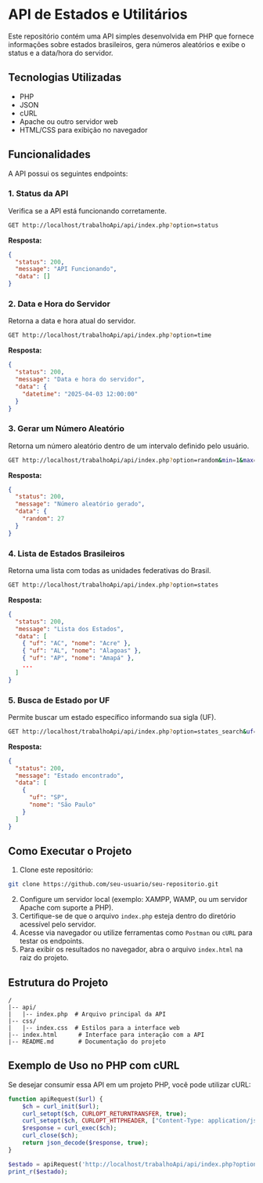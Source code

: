 # API de Estados e Utilitários

Este repositório contém uma API simples desenvolvida em PHP que fornece informações sobre estados brasileiros, gera números aleatórios e exibe o status e a data/hora do servidor.

## Tecnologias Utilizadas
- PHP
- JSON
- cURL
- Apache ou outro servidor web
- HTML/CSS para exibição no navegador

## Funcionalidades
A API possui os seguintes endpoints:

### 1. **Status da API**
Verifica se a API está funcionando corretamente.
```bash
GET http://localhost/trabalhoApi/api/index.php?option=status
```
**Resposta:**
```json
{
  "status": 200,
  "message": "API Funcionando",
  "data": []
}
```

### 2. **Data e Hora do Servidor**
Retorna a data e hora atual do servidor.
```bash
GET http://localhost/trabalhoApi/api/index.php?option=time
```
**Resposta:**
```json
{
  "status": 200,
  "message": "Data e hora do servidor",
  "data": {
    "datetime": "2025-04-03 12:00:00"
  }
}
```

### 3. **Gerar um Número Aleatório**
Retorna um número aleatório dentro de um intervalo definido pelo usuário.
```bash
GET http://localhost/trabalhoApi/api/index.php?option=random&min=1&max=50
```
**Resposta:**
```json
{
  "status": 200,
  "message": "Número aleatório gerado",
  "data": {
    "random": 27
  }
}
```

### 4. **Lista de Estados Brasileiros**
Retorna uma lista com todas as unidades federativas do Brasil.
```bash
GET http://localhost/trabalhoApi/api/index.php?option=states
```
**Resposta:**
```json
{
  "status": 200,
  "message": "Lista dos Estados",
  "data": [
    { "uf": "AC", "nome": "Acre" },
    { "uf": "AL", "nome": "Alagoas" },
    { "uf": "AP", "nome": "Amapá" },
    ...
  ]
}
```

### 5. **Busca de Estado por UF**
Permite buscar um estado específico informando sua sigla (UF).
```bash
GET http://localhost/trabalhoApi/api/index.php?option=states_search&uf=SP
```
**Resposta:**
```json
{
  "status": 200,
  "message": "Estado encontrado",
  "data": [
    {
      "uf": "SP",
      "nome": "São Paulo"
    }
  ]
}
```

## Como Executar o Projeto
1. Clone este repositório:
```bash
git clone https://github.com/seu-usuario/seu-repositorio.git
```
2. Configure um servidor local (exemplo: XAMPP, WAMP, ou um servidor Apache com suporte a PHP).
3. Certifique-se de que o arquivo `index.php` esteja dentro do diretório acessível pelo servidor.
4. Acesse via navegador ou utilize ferramentas como `Postman` ou `cURL` para testar os endpoints.
5. Para exibir os resultados no navegador, abra o arquivo `index.html` na raiz do projeto.

## Estrutura do Projeto
```
/
|-- api/
|   |-- index.php  # Arquivo principal da API
|-- css/
|   |-- index.css  # Estilos para a interface web
|-- index.html      # Interface para interação com a API
|-- README.md       # Documentação do projeto
```

## Exemplo de Uso no PHP com cURL
Se desejar consumir essa API em um projeto PHP, você pode utilizar cURL:
```php
function apiRequest($url) {
    $ch = curl_init($url);
    curl_setopt($ch, CURLOPT_RETURNTRANSFER, true);
    curl_setopt($ch, CURLOPT_HTTPHEADER, ["Content-Type: application/json"]);
    $response = curl_exec($ch);
    curl_close($ch);
    return json_decode($response, true);
}

$estado = apiRequest('http://localhost/trabalhoApi/api/index.php?option=states_search&uf=SP');
print_r($estado);
```





